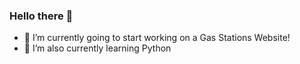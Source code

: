 ### Hello there 👋

- 🔭 I’m currently going to start working on a Gas Stations Website!
- 🌱 I’m also currently learning Python


